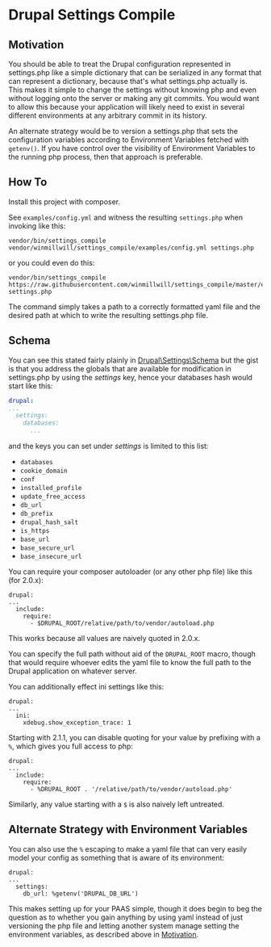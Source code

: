 # Drupal Settings Compile

## Motivation

You should be able to treat the Drupal configuration represented in settings.php
like a simple dictionary that can be serialized in any format that can represent
a dictionary, because that's what settings.php actually is. This makes it simple
to change the settings without knowing php and even without logging onto the
server or making any git commits. You would want to allow this because your
application will likely need to exist in several different environments at any
arbitrary commit in its history.

An alternate strategy would be to version a settings.php that sets the
configuration variables according to Environment Variables fetched with
`getenv()`. If you have control over the visibility of Environment Variables to
the running php process, then that approach is preferable.

## How To

Install this project with composer.

See `examples/config.yml` and witness the resulting `settings.php` when invoking
like this:

```
vendor/bin/settings_compile vendor/winmillwill/settings_compile/examples/config.yml settings.php
```

or you could even do this:

```
vendor/bin/settings_compile https://raw.githubusercontent.com/winmillwill/settings_compile/master/examples/config.yml settings.php
```

The command simply takes a path to a correctly formatted yaml file and the
desired path at which to write the resulting settings.php file.

## Schema

You can see this stated fairly plainly in
[Drupal\Settings\Schema](github.com/winmillwill/settings_compile/blob/master/src/Schema.php)
but the gist is that you address the globals that are available for modification
in settings.php by using the *settings* key, hence your databases hash would
start like this:

```yaml
drupal:
...
  settings:
    databases:
      ...
```

and the keys you can set under *settings* is limited to this list:

* `databases`
* `cookie_domain`
* `conf`
* `installed_profile`
* `update_free_access`
* `db_url`
* `db_prefix`
* `drupal_hash_salt`
* `is_https`
* `base_url`
* `base_secure_url`
* `base_insecure_url`

You can require your composer autoloader (or any other php file) like this (for 2.0.x):

```
drupal:
...
  include:
    require:
      - $DRUPAL_ROOT/relative/path/to/vendor/autoload.php
```

This works because all values are naively quoted in 2.0.x.

You can specify the full path without aid of the `DRUPAL_ROOT` macro, though
that would require whoever edits the yaml file to know the full path to the
Drupal application on whatever server.

You can additionally effect ini settings like this:

```
drupal:
...
  ini:
    xdebug.show_exception_trace: 1
```

Starting with 2.1.1, you can disable quoting for your value by prefixing with
a `%`, which gives you full access to php:

```
drupal:
...
  include:
    require:
      - %DRUPAL_ROOT . '/relative/path/to/vendor/autoload.php'
```

Similarly, any value starting with a `$` is also naively left untreated.

## Alternate Strategy with Environment Variables

You can also use the `%` escaping to make a yaml file that can very easily model
your config as something that is aware of its environment:

```
drupal:
...
  settings:
    db_url: %getenv('DRUPAL_DB_URL')
```

This makes setting up for your PAAS simple, though it does begin to beg the
question as to whether you gain anything by using yaml instead of just
versioning the php file and letting another system manage setting the
environment variables, as described above in [Motivation](#motivation).

